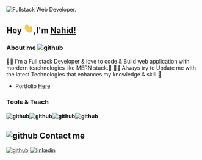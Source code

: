 <!-- cover Image -->
![Fullstack Web Developer.](https://i.ibb.co/HTKNDMx/Your-ptaragrarph-text-3.png)

<!-- About me -->
## Hey <img src='https://github.com/nahidpavelc/Photo/blob/main/git-photo/Hi.gif' alt='github' height='25'>,I'm [Nahid!](https://www.linkedin.com/in/nahid-pavel-chowdhury-066a64107/)
### About me <img src='https://cdn-icons-png.flaticon.com/512/725/725105.png' alt='github' height='18'>
🧑‍💻 I'm a Full stack Developer & love to code & Build web application with mordern teachnologies like MERN stack.🌱
🧑‍💻 Always try to Update me with the latest Technologies that enhances my knowledge & skill.🚀

* Portfolio [Here](https://www.linkedin.com/innahid-pavel-chowdhury-066a64107/)

<!-- Tools & teachnologies -->
### Tools & Teach
#### <img src='https://cdn-icons-png.flaticon.com/512/1260/1260667.png' alt='github' height='20'><img src='https://cdn-icons-png.flaticon.com/512/919/919825.png' alt='github' height='20'><img src='https://cdn-icons-png.flaticon.com/512/3523/3523020.png' alt='github' height='20'><img src='https://img.icons8.com/color/2x/mongodb.png' alt='github' height='20'>

<!-- Contact me -->
## <img src='https://cdn-icons-png.flaticon.com/512/736/736110.png' alt='github' height='25'>  Contact me
<!-- Social Icon Pe=art -->
[<img src='https://cdn.jsdelivr.net/npm/simple-icons@3.0.1/icons/github.svg' alt='github' height='40'>](https://github.com/nahidpavelc)  [<img src='https://cdn.jsdelivr.net/npm/simple-icons@3.0.1/icons/linkedin.svg' alt='linkedin' height='40'>](https://www.linkedin.com/in/nahid-pavel-chowdhury-066a64107/)  


  

<!--
**nahidpavelc/nahidpavelc** is a ✨ _special_ ✨ repository because its `README.md` (this file) appears on your GitHub profile.

Here are some ideas to get you started:

- 🔭 I’m currently working on ...
- 🌱 I’m currently learning ...
- 👯 I’m looking to collaborate on ...
- 🤔 I’m looking for help with ...
- 💬 Ask me about ...
- 📫 How to reach me: ...
- 😄 Pronouns: ...
- ⚡ Fun fact: ...
-->

<!-- Learning part 
## <img src='https://cdn-icons.flaticon.com/png/512/1903/premium/1903172.png?token=exp=1638359903~hmac=2743c01721ee8bc457374f86891c80f0' alt='learning' height='25'> I’m currently learning 
* ###  <img src='https://cdn-icons-png.flaticon.com/512/1260/1260667.png' alt='github' height='20'> ReactJS
* ###  <img src='https://cdn-icons-png.flaticon.com/512/919/919825.png' alt='github' height='20'> NodeJS
* ###  <img src='https://cdn-icons-png.flaticon.com/512/3523/3523020.png' alt='github' height='20'> ExpressJS
* ###  <img src='https://img.icons8.com/color/2x/mongodb.png' alt='github' height='20'> MongoDB

## -->
